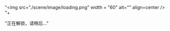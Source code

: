 "<img src=\"./scene/image/loading.png\" width = \"60\" alt=\"\" align=center /><br/>"+

"正在解锁，请稍后..."